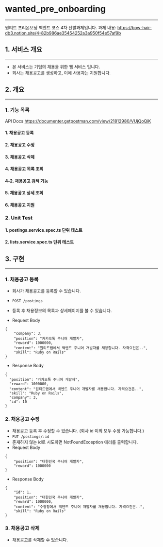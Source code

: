 # wanted_pre_onboarding

---

원티드 프리온보딩 백엔드 코스 4차 선발과제입니다.
과제 내용: https://bow-hair-db3.notion.site/4-82b986ae35454252a3a950f54e57af9b

## 1. 서비스 개요

---

- 본 서비스는 기업의 채용을 위한 웹 서비스 입니다.
- 회사는 채용공고를 생성하고, 이에 사용자는 지원합니다.

## 2. 개요

---

### 1. 기능 목록

API Docs
https://documenter.getpostman.com/view/21812980/VUjQoQiK

#### 1. 채용공고 등록

#### 2. 채용공고 수정

#### 3. 채용공고 삭제

#### 4. 채용공고 목록 조회

#### 4-2. 채용공고 검색 기능

#### 5. 채용공고 상세 조회

#### 6. 채용공고 지원

### 2. Unit Test

#### 1. postings.service.spec.ts 단위 테스트

#### 2. lists.service.spec.ts 단위 테스트

## 3. 구현

---

### 1. 채용공고 등록

- 회사가 채용공고를 등록할 수 있습니다.
- `POST /postings`
- 등록 후 채용정보의 목록과 상세페이지를 볼 수 있습니다.

- Request Body

```
{
    "company": 3,
    "position": "카카오톡 주니어 개발자",
    "reward": 1000000,
    "content": "원티드랩에서 백엔드 주니어 개발자를 채용합니다. 자격요건은..",
    "skill": "Ruby on Rails"
}
```

- Response Body

```
{
  "position": "카카오톡 주니어 개발자",
  "reward": 1000000,
  "content": "원티드랩에서 백엔드 주니어 개발자를 채용합니다. 자격요건은..",
  "skill": "Ruby on Rails",
  "company": 3,
  "id": 10
}
```

### 2. 채용공고 수정

- 채용공고 등록 후 수정할 수 있습니다. (회사 id 이외 모두 수정 가능합니다.)
- `PUT /postings/:id`
- 존재하지 않는 id로 시도하면 NotFoundException 에러를 출력합니다.
- Request Body

```
{
    "position": "대한민국 주니어 개발자",
    "reward": 1000000
}
```

- Response Body

```
{
    "id": 1,
    "position": "대한민국 주니어 개발자",
    "reward": 1000000,
    "content": "수영장에서 백엔드 주니어 개발자를 채용합니다. 자격요건은..",
    "skill": "Ruby on Rails"
}
```

### 3. 채용공고 삭제

- 채용공고를 삭제할 수 있습니다.
